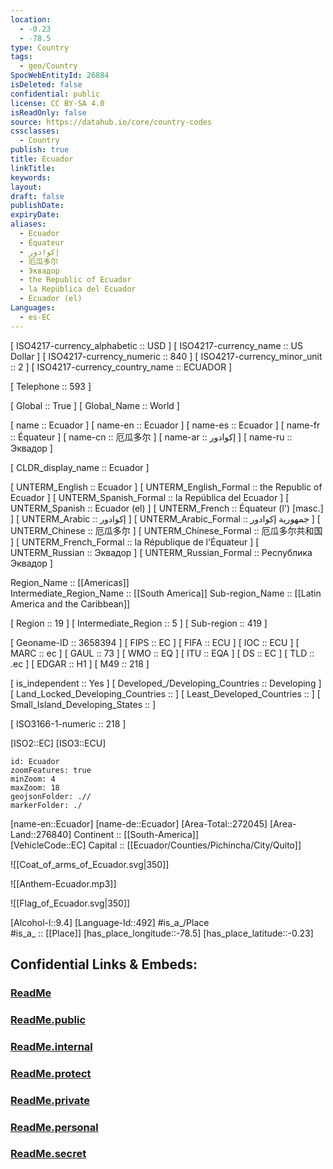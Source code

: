 ```yaml
---
location:
  - -0.23
  - -78.5
type: Country
tags:
  - geo/Country
SpocWebEntityId: 26884
isDeleted: false
confidential: public
license: CC BY-SA 4.0
isReadOnly: false
source: https://datahub.io/core/country-codes
cssclasses:
  - Country
publish: true
title: Ecuador
linkTitle:
keywords:
layout:
draft: false
publishDate:
expiryDate:
aliases:
  - Ecuador
  - Équateur
  - إكوادور
  - 厄瓜多尔
  - Эквадор
  - the Republic of Ecuador
  - la República del Ecuador
  - Ecuador (el)
Languages:
  - es-EC
---
```



[	ISO4217-currency_alphabetic	 :: USD ] 
[	ISO4217-currency_name	 :: US Dollar ] 
[	ISO4217-currency_numeric	 :: 840 ] 
[	ISO4217-currency_minor_unit	 :: 2 ] 
[	ISO4217-currency_country_name	 :: ECUADOR ] 

[	Telephone	 :: 593 ] 

[	Global	 :: True ] 
[	Global_Name	 :: World ] 

[	name	 :: Ecuador ] 
[	name-en	 :: Ecuador ] 
[	name-es	 :: Ecuador ] 
[	name-fr	 :: Équateur ] 
[	name-cn	 :: 厄瓜多尔 ] 
[	name-ar	 :: إكوادور ] 
[	name-ru	 :: Эквадор ] 

[	CLDR_display_name	 :: Ecuador ] 

[	UNTERM_English	 :: Ecuador ] 
[	UNTERM_English_Formal	 :: the Republic of Ecuador ] 
[	UNTERM_Spanish_Formal	 :: la República del Ecuador ] 
[	UNTERM_Spanish	 :: Ecuador (el) ] 
[	UNTERM_French	 :: Équateur (l') [masc.] ] 
[	UNTERM_Arabic	 :: إكوادور ] 
[	UNTERM_Arabic_Formal	 :: جمهورية إكوادور ] 
[	UNTERM_Chinese	 :: 厄瓜多尔 ] 
[	UNTERM_Chinese_Formal	 :: 厄瓜多尔共和国 ] 
[	UNTERM_French_Formal	 :: la République de l'Équateur ] 
[	UNTERM_Russian	 :: Эквадор ] 
[	UNTERM_Russian_Formal	 :: Республика Эквадор ] 

Region_Name ::  [[Americas]]  
Intermediate_Region_Name ::  [[South America]] 
Sub-region_Name ::  [[Latin America and the Caribbean]] 

[	Region	 :: 19 ] 
[	Intermediate_Region	 :: 5 ] 
[	Sub-region	 :: 419 ] 

[	Geoname-ID	 :: 3658394 ] 
[	FIPS	 :: EC ] 
[	FIFA	 :: ECU ] 
[	IOC	 :: ECU ] 
[	MARC	 :: ec ] 
[	GAUL	 :: 73 ] 
[	WMO	 :: EQ ] 
[	ITU	 :: EQA ] 
[	DS	 :: EC ] 
[	TLD	 :: .ec ] 
[	EDGAR	 :: H1 ] 
[	M49	 :: 218 ] 

[	is_independent	 :: Yes ] 
[	Developed_/Developing_Countries	 :: Developing ] 
[	Land_Locked_Developing_Countries	 ::  ] 
[	Least_Developed_Countries	 ::  ] 
[	Small_Island_Developing_States	 ::  ] 

[	ISO3166-1-numeric	 :: 218 ] 



[ISO2::EC] 
[ISO3::ECU] 
```leaflet
id: Ecuador
zoomFeatures: true 
minZoom: 4 
maxZoom: 18
geojsonFolder: .//
markerFolder: ./
```

[name-en::Ecuador] 
[name-de::Ecuador] 
[Area-Total::272045] 
[Area-Land::276840] 
Continent :: [[South-America]]  
[VehicleCode::EC] 
Capital :: [[Ecuador/Counties/Pichincha/City/Quito]]  

![[Coat_of_arms_of_Ecuador.svg|350]] 

![[Anthem-Ecuador.mp3]] 

![[Flag_of_Ecuador.svg|350]] 

[Alcohol-l::9.4] 
[Language-Id::492] 
#is_a_/Place  
#is_a_ :: [[Place]] 
[has_place_longitude::-78.5] 
[has_place_latitude::-0.23] 


## Confidential Links & Embeds: 

### [ReadMe](/_Standards/Earth/Continent/America~South/Ecuador/ReadMe.md) 

### [ReadMe.public](/_public/Earth/Continent/America~South/Ecuador/ReadMe.public.md) 

### [ReadMe.internal](/_internal/Earth/Continent/America~South/Ecuador/ReadMe.internal.md) 

### [ReadMe.protect](/_protect/Earth/Continent/America~South/Ecuador/ReadMe.protect.md) 

### [ReadMe.private](/_private/Earth/Continent/America~South/Ecuador/ReadMe.private.md) 

### [ReadMe.personal](/_personal/Earth/Continent/America~South/Ecuador/ReadMe.personal.md) 

### [ReadMe.secret](/_secret/Earth/Continent/America~South/Ecuador/ReadMe.secret.md)

